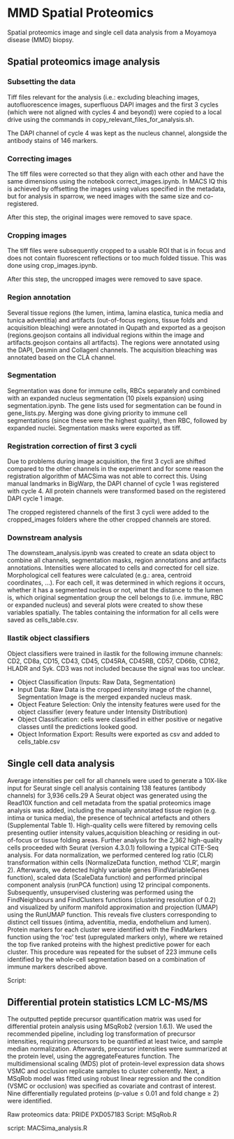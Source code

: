 # MMD Spatial Proteomics

Spatial proteomics image and single cell data analysis from a Moyamoya disease (MMD) biopsy.

## Spatial proteomics image analysis

### Subsetting the data

Tiff files relevant for the analysis (i.e.: excluding bleaching images, autofluorescence images, superfluous DAPI images and the first 3 cycles (which were not aligned with cycles 4 and beyond)) were copied to a local drive using the commands in copy_relevant_files_for_analysis.sh. 

The DAPI channel of cycle 4 was kept as the nucleus channel, alongside the antibody stains of 146 markers.

### Correcting images

The tiff files were corrected so that they align with each other and have the same dimensions using the notebook correct_images.ipynb. In MACS IQ this is achieved by offsetting the images using values specified in the metadata, but for analysis in sparrow, we need images with the same size and co-registered. 

After this step, the original images were removed to save space.

### Cropping images

The tiff files were subsequently cropped to a usable ROI that is in focus and does not contain fluorescent reflections or too much folded tissue. This was done using crop_images.ipynb.

After this step, the uncropped images were removed to save space.

### Region annotation

Several tissue regions (the lumen, intima, lamina elastica, tunica media and tunica adventitia) and artifacts (out-of-focus regions, tissue folds and acquisition bleaching) were annotated in Qupath and exported as a geojson (regions.geojson contains all individual regions within the image and artifacts.geojson contains all artifacts). The regions were annotated using the DAPI, Desmin and CollagenI channels. The acquisition bleaching was annotated based on the CLA channel.

### Segmentation

Segmentation was done for immune cells, RBCs separately and combined with an expanded nucleus segmentation (10 pixels expansion) using segmentation.ipynb. The gene lists used for segmentation can be found in gene_lists.py. Merging was done giving priority to immune cell segmentations (since these were the highest quality), then RBC, followed by expanded nuclei. Segmentation masks were exported as tiff.

### Registration correction of first 3 cycli

Due to problems during image acquisition, the first 3 cycli are shifted compared to the other channels in the experiment and for some reason the registration algorithm of MACSima was not able to correct this. Using manual landmarks in BigWarp, the DAPI channel of cycle 1 was registered with cycle 4. All protein channels were transformed based on the registered DAPI cycle 1 image.

The cropped registered channels of the first 3 cycli were added to the cropped_images folders where the other cropped channels are stored.

### Downstream analysis

The downsteam_analysis.ipynb was created to create an sdata object to combine all channels, segmentation masks, region annotations and artifacts annotations. Intensities were allocated to cells and corrected for cell size. Morphological cell features were calculated (e.g.: area, centroid coordinates, ...). For each cell, it was determined in which regions it occurs, whether it has a segmented nucleus or not, what the distance to the lumen is, which original segmentation group the cell belongs to (i.e. immune, RBC or expanded nucleus) and several plots were created to show these variables spatially. The tables containing the information for all cells were saved as cells_table.csv.

### Ilastik object classifiers

Object classifiers were trained in ilastik for the following immune channels: CD2, CD8a, CD15, CD43, CD45, CD45RA, CD45RB, CD57, CD66b, CD162, HLADR and Syk. CD3 was not included because the signal was too unclear.

- Object Classification (Inputs: Raw Data, Segmentation)
- Input Data: Raw Data is the cropped intensity image of the channel, Segmentation Image is the merged expanded nucleus mask.
- Object Feature Selection: Only the intensity features were used for the object classifier (every feature under Intensity Distribution)
- Object Classification: cells were classified in either positive or negative classes until the predictions looked good.
- Object Information Export: Results were exported as csv and added to cells_table.csv

## Single cell data analysis

Average intensities per cell for all channels were used to generate a 10X-like input for Seurat single cell analysis containing 138 features (antibody channels) for 3,936 cells.29 A Seurat object was generated using the Read10X function and cell metadata from the spatial proteomics image analysis was added, including the manually annotated tissue region (e.g. intima or tunica media), the presence of technical artefacts and others (Supplemental Table 1). High-quality cells were filtered by removing cells presenting outlier intensity values,acquisition bleaching or residing in out-of-focus or tissue folding areas. Further analysis for the 2,362 high-quality cells proceeded with Seurat (version 4.3.0.1) following a typical CITE-Seq analysis. For data normalization, we performed centered log ratio (CLR) transformation within cells (NormalizeData function, method ‘CLR’, margin 2). Afterwards, we detected highly variable genes (FindVariableGenes function), scaled data (ScaleData function) and performed principal component analysis (runPCA function) using 12 principal components. Subsequently, unsupervised clustering was performed using the FindNeighbours and FindClusters functions (clustering resolution of 0.2) and visualized by uniform manifold approximation and projection (UMAP) using the RunUMAP function. This reveals five clusters corresponding to distinct cell tissues (intima, adventitia, media, endothelium and lumen). Protein markers for each cluster were identified with the FindMarkers function using the ‘roc’ test (upregulated markers only), where we retained the top five ranked proteins with the highest predictive power for each cluster. This procedure was repeated for the subset of 223 immune cells identified by the whole-cell segmentation based on a combination of immune markers described above.

Script: 

## Differential protein statistics LCM LC-MS/MS

The outputted peptide precursor quantification matrix was used for differential protein analysis using MSqRob2 (version 1.6.1). We used the recommended pipeline, including log transformation of precursor intensities, requiring precursors to be quantified at least twice, and sample median normalization. Afterwards, precursor intensities were summarized at the protein level, using the aggregateFeatures function. The multidimensional scaling (MDS) plot of protein-level expression data shows VSMC and occlusion replicate samples to cluster coherently. Next, a MSqRob model was fitted using robust linear regression and the condition (VSMC or occlusion) was specified as covariate and contrast of interest. Nine differentially regulated proteins (p-value ≤ 0.01 and fold change ≥ 2) were identified.

Raw proteomics data: PRIDE PXD057183
Script: MSqRob.R

script: MACSima_analysis.R

